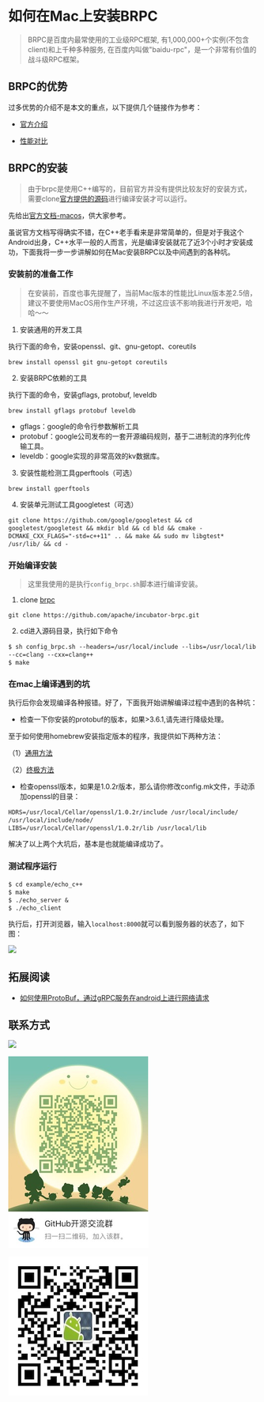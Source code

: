 
# 如何在Mac上安装BRPC

> BRPC是百度内最常使用的工业级RPC框架, 有1,000,000+个实例(不包含client)和上千种多种服务, 在百度内叫做"baidu-rpc"，是一个非常有价值的战斗级RPC框架。

## BRPC的优势

过多优势的介绍不是本文的重点，以下提供几个链接作为参考：

* [官方介绍](https://github.com/apache/incubator-brpc/blob/master/docs/cn/overview.md)

* [性能对比](https://blog.csdn.net/breaksoftware/article/details/81564405)

## BRPC的安装

> 由于brpc是使用C++编写的，目前官方并没有提供比较友好的安装方式，需要clone[官方提供的源码](https://github.com/apache/incubator-brpc)进行编译安装才可以运行。

先给出[官方文档-macos](https://github.com/apache/incubator-brpc/blob/master/docs/cn/getting_started.md#macos)，供大家参考。

虽说官方文档写得确实不错，在C++老手看来是非常简单的，但是对于我这个Android出身，C++水平一般的人而言，光是编译安装就花了近3个小时才安装成功，下面我将一步一步讲解如何在Mac安装BRPC以及中间遇到的各种坑。

### 安装前的准备工作

> 在安装前，百度也事先提醒了，当前Mac版本的性能比Linux版本差2.5倍，建议不要使用MacOS用作生产环境，不过这应该不影响我进行开发吧，哈哈～～

1. 安装通用的开发工具

执行下面的命令，安装openssl、git、gnu-getopt、coreutils
```
brew install openssl git gnu-getopt coreutils
```

2. 安装BRPC依赖的工具

执行下面的命令，安装gflags, protobuf, leveldb

```
brew install gflags protobuf leveldb
```

* gflags：google的命令行参数解析工具
* protobuf：google公司发布的一套开源编码规则，基于二进制流的序列化传输工具。
* leveldb：google实现的非常高效的kv数据库。

3. 安装性能检测工具gperftools（可选）

```
brew install gperftools
```

4. 安装单元测试工具googletest（可选）

```
git clone https://github.com/google/googletest && cd googletest/googletest && mkdir bld && cd bld && cmake -DCMAKE_CXX_FLAGS="-std=c++11" .. && make && sudo mv libgtest* /usr/lib/ && cd -
```

### 开始编译安装

> 这里我使用的是执行`config_brpc.sh`脚本进行编译安装。

1. clone [brpc](https://github.com/apache/incubator-brpc) 

```
git clone https://github.com/apache/incubator-brpc.git
```

2. cd进入源码目录，执行如下命令

```
$ sh config_brpc.sh --headers=/usr/local/include --libs=/usr/local/lib --cc=clang --cxx=clang++
$ make
```

### 在mac上编译遇到的坑

执行后你会发现编译各种报错。好了，下面我开始讲解编译过程中遇到的各种坑：

* 检查一下你安装的protobuf的版本，如果>3.6.1,请先进行降级处理。

至于如何使用homebrew安装指定版本的程序，我提供如下两种方法：

（1）[通用方法](https://www.jianshu.com/p/c5c298486dbd)

（2）[终极方法](https://blog.csdn.net/aa464971/article/details/84860937)

* 检查openssl版本，如果是1.0.2r版本，那么请你修改config.mk文件，手动添加openssl的目录：

```
HDRS=/usr/local/Cellar/openssl/1.0.2r/include /usr/local/include/ /usr/local/include/node/
LIBS=/usr/local/Cellar/openssl/1.0.2r/lib /usr/local/lib
```

解决了以上两个大坑后，基本是也就能编译成功了。

### 测试程序运行

```
$ cd example/echo_c++
$ make
$ ./echo_server &
$ ./echo_client
```
执行后，打开浏览器，输入`localhost:8000`就可以看到服务器的状态了，如下图：

![](https://github.com/xuexiangjys/ProtoBuf-gRPC-Android/blob/master/art/3.png)

## 拓展阅读

* [如何使用ProtoBuf，通过gRPC服务在android上进行网络请求](./README.md)

## 联系方式

[![](https://img.shields.io/badge/点击一键加入QQ交流群-602082750-blue.svg)](http://shang.qq.com/wpa/qunwpa?idkey=9922861ef85c19f1575aecea0e8680f60d9386080a97ed310c971ae074998887)

![](https://github.com/xuexiangjys/Resource/blob/master/img/qq/qq_group.jpg)

![](https://github.com/xuexiangjys/Resource/blob/master/img/qq/winxin.jpg)








